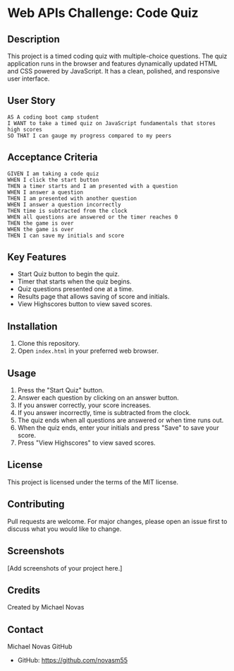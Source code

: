 # Web APIs Challenge: Code Quiz

## Description

This project is a timed coding quiz with multiple-choice questions. The quiz application runs in the browser and features dynamically updated HTML and CSS powered by JavaScript. It has a clean, polished, and responsive user interface.

## User Story

```
AS A coding boot camp student
I WANT to take a timed quiz on JavaScript fundamentals that stores high scores
SO THAT I can gauge my progress compared to my peers
```

## Acceptance Criteria

```
GIVEN I am taking a code quiz
WHEN I click the start button
THEN a timer starts and I am presented with a question
WHEN I answer a question
THEN I am presented with another question
WHEN I answer a question incorrectly
THEN time is subtracted from the clock
WHEN all questions are answered or the timer reaches 0
THEN the game is over
WHEN the game is over
THEN I can save my initials and score
```

## Key Features

- Start Quiz button to begin the quiz.
- Timer that starts when the quiz begins.
- Quiz questions presented one at a time.
- Results page that allows saving of score and initials.
- View Highscores button to view saved scores.

## Installation

1. Clone this repository.
2. Open `index.html` in your preferred web browser.

## Usage

1. Press the "Start Quiz" button.
2. Answer each question by clicking on an answer button.
3. If you answer correctly, your score increases.
4. If you answer incorrectly, time is subtracted from the clock.
5. The quiz ends when all questions are answered or when time runs out.
6. When the quiz ends, enter your initials and press "Save" to save your score.
7. Press "View Highscores" to view saved scores.

## License

This project is licensed under the terms of the MIT license.

## Contributing

Pull requests are welcome. For major changes, please open an issue first to discuss what you would like to change.

## Screenshots

[Add screenshots of your project here.]

## Credits

Created by Michael Novas

## Contact

Michael Novas GitHub

- GitHub: https://github.com/novasm55
